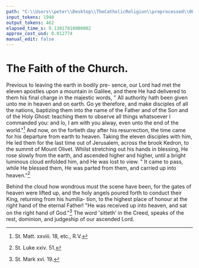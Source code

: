 ```yaml
---
path: "C:\\Users\\peter\\Desktop\\TheCatholicReligion\\preprocessed\\00223.jpg"
input_tokens: 1948
output_tokens: 462
elapsed_time_s: 9.13017810000002
approx_cost_usd: 0.012774
manual_edit: false
---
```

# The Faith of the Church.

Previous to leaving the earth in bodily pre-
sence, our Lord had met the eleven apostles
upon a mountain in Galilee, and there He
had delivered to them his final charge in the
majestic words, " All authority hath been given
unto me in heaven and on earth. Go ye
therefore, and make disciples of all the nations,
baptizing them into the name of the Father
and of the Son and of the Holy Ghost:
teaching them to observe all things whatsoever
I commanded you: and lo, I am with you
alway, even unto the end of the world."[^1] And
now, on the fortieth day after his resurrection,
the time came for his departure from earth
to heaven. Taking the eleven disciples with
him, He led them for the last time out of
Jerusalem, across the brook Kedron, to the
summit of Mount Olivet. Whilst stretching
out his hands in blessing, He rose slowly from
the earth, and ascended higher and higher, until
a bright luminous cloud enfolded him, and He
was lost to view. " It came to pass, while He
blessed them, He was parted from them, and
carried up into heaven."[^2]

Behind the cloud how wondrous must the
scene have been, for the gates of heaven were
lifted up, and the holy angels poured forth to
conduct their King, returning from his humilia-
tion, to the highest place of honour at the right
hand of the eternal Father! "He was received
up into heaven, and sat on the right hand of
God."[^3] The word 'sitteth' in the Creed, speaks
of the rest, dominion, and judgeship of our
ascended Lord.

[^1]: St. Matt. xxviii. 18, etc., R.V.
[^2]: St. Luke xxiv. 51.
[^3]: St. Mark xvi. 19.